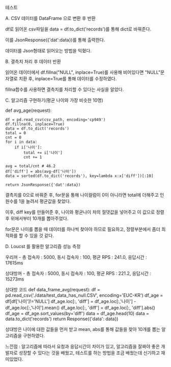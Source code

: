 테스트

A. CSV 데이터를 DataFrame 으로 변환 후 반환

df로 읽어온 csv파일을 data = df.to_dict('records')를 통해 dict로 바꿔준다.

이를 JsonResponse({'dat':data})를 통해 출력한다.

데이터를 Json형태로 읽어오는 방법을 익혔다.

B. 결측치 처리 후 데이터 반환

읽어온 데이터에서 df.fillna("NULL", inplace=True)를 사용해 비어있다면 "NULL"문자열로 치환 후, inplace=True를 통해 데이터를 수정하였다.

fillna함수를 사용하면 결측치를 처리할 수 있다는 사실을 알았다. 

C. 알고리즘 구현하기(평균 나이와 가장 비슷한 10명)

def avg_age(request):
    
    df = pd.read_csv(csv_path, encoding='cp949')
    df.fillna(0, inplace=True)
    data = df.to_dict('records')
    total = 0
    cnt = 0
    for i in data:
        if i['나이']:
            total += i['나이']
            cnt += 1
            
    avg = total/cnt # 46.2
    df['diff'] = abs(avg-df['나이'])
    data = sorted(df.to_dict('records'), key=lambda x:x['diff'])[:10]
    
    return JsonResponse({'dat':data})

결측치를 0으로 바꿔준 후, for문을 통해 나이컬럼이 0이 아니라면 total에 더해주고 인원수를 1을 늘려서 평균값을 찾았다.

이후, diff key를 만들어준 후, 나이와 평균나이 차의 절댓값을 넣어주고 이 값으로 정렬 후 위에서부터 10개를 뽑아주었다.

for문은 나이를 뽑을 때 데이터를 하나씩 찾아야 하므로 필요하고, 정렬부분에서 좀더 최적화를 할 수 있을 것 같다.

D. Loucst 를 활용한 알고리즘 성능 측정

우리꺼 -  총 접속자 : 5000, 동시 접속자 : 100, 평균 RPS : 241.0, 응답시간 : 17615ms

상대방꺼 - 총 접속자 : 5000, 동시 접속자 : 100, 평균 RPS : 221.2, 응답시간 : 15273ms

상대방 코드
def data_frame_avg(request):
    df = pd.read_csv('./data/test_data_has_null.CSV', encoding='EUC-KR')
    df_age = df[df['나이']!='NULL']
    df_age.loc[:, 'diff'] = df_age.loc[:,'나이'] - df_age.loc[:,'나이'].mean()
    df_age.loc[:, 'diff'] = df_age.loc[:, 'diff'].abs()
    df_age = df_age.sort_values(by='diff')
    data = df_age.head(10)
    data = data.to_dict('records')
    return Response({'data': data})

상대방은 나이에 대한 값들을 먼저 받고 mean, abs를 통해 값들을 찾아 10개를 뽑는 알고리즘을 구현하였다.

느낀점 : 알고리즘에 따라서 요청과 응답시간이 차이가 있고, 알고리즘을 잘짜야 좋은 개발자로 성장할 수 있다는 것을 배웠고, 테스트를 하는 방법을 조금 배웠는데 신기하고 재미있었다.


